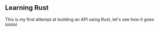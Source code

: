 ## Learning Rust

This is my first attempt at building an API using Rust, let's see how it goes lololol
